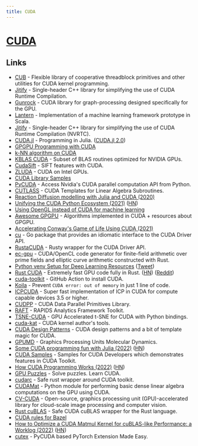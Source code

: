 ```yaml
---
title: CUDA
---
```


# [CUDA](https://developer.nvidia.com/cuda-zone)

## Links

- [CUB](https://github.com/NVlabs/cub) - Flexible library of cooperative threadblock primitives and other utilities for CUDA kernel programming.
- [Jitify](https://github.com/NVIDIA/jitify) - Single-header C++ library for simplifying the use of CUDA Runtime Compilation.
- [Gunrock](https://github.com/gunrock/gunrock) - CUDA library for graph-processing designed specifically for the GPU.
- [Lantern](https://github.com/feiwang3311/Lantern) - Implementation of a machine learning framework prototype in Scala.
- [Jitify](https://github.com/NVIDIA/jitify) - Single-header C++ library for simplifying the use of CUDA Runtime Compilation (NVRTC).
- [CUDA.jl](https://github.com/JuliaGPU/CUDA.jl) - Programming in Julia. ([CUDA.jl 2.0](https://juliagpu.org/2020-10-02-cuda_2.0/))
- [GPGPU Programming with CUDA](https://github.com/CoffeeBeforeArch/cuda_programming)
- [k-NN algorithm on CUDA](https://github.com/vincentfpgarcia/kNN-CUDA)
- [KBLAS CUDA](https://github.com/ecrc/kblas-gpu) - Subset of BLAS routines optimized for NVIDIA GPUs.
- [CudaSift](https://github.com/Celebrandil/CudaSift) - SIFT features with CUDA.
- [ZLUDA](https://github.com/vosen/ZLUDA) - CUDA on Intel GPUs.
- [CUDA Library Samples](https://github.com/NVIDIA/CUDALibrarySamples)
- [PyCUDA](https://github.com/inducer/pycuda) - Access Nvidia's CUDA parallel computation API from Python.
- [CUTLASS](https://github.com/NVIDIA/cutlass) - CUDA Templates for Linear Algebra Subroutines.
- [Reaction Diffusion modelling with Julia and CUDA (2020)](https://www.moll.dev/projects/reaction-diffusion-julia/)
- [Unifying the CUDA Python Ecosystem (2021)](https://developer.nvidia.com/blog/unifying-the-cuda-python-ecosystem/) ([HN](https://news.ycombinator.com/item?id=26834491))
- [Using OpenGL instead of CUDA for machine learning](https://phisiart.github.io/418-proj/)
- [Awesome GPGPU](https://github.com/rbaygildin/learn-gpgpu) - Algorithms implemented in CUDA + resources about GPGPU.
- [Accelerating Conway's Game of Life Using CUDA (2021)](https://brendanrayw.medium.com/my-experience-learning-cuda-to-accelerate-conways-game-of-life-5d52eabc2dfb)
- [cu](https://github.com/gorgonia/cu) - Go package that provides an idiomatic interface to the CUDA Driver API.
- [RustaCUDA](https://github.com/bheisler/RustaCUDA) - Rusty wrapper for the CUDA Driver API.
- [ec-gpu](https://github.com/filecoin-project/ec-gpu) - CUDA/OpenCL code generator for finite-field arithmetic over prime fields and elliptic curve arithmetic constructed with Rust.
- [Python venv Setup for Deep Learning Resources](https://c4science.ch/w/bioimaging_and_optics_platform_biop/computers-servers/software/gpu-deep-learning/python-venv/) ([Tweet](https://twitter.com/haesleinhuepf/status/1460519069967392769))
- [Rust CUDA](https://github.com/RDambrosio016/Rust-CUDA) - Extremely fast GPU code fully in Rust. ([HN](https://news.ycombinator.com/item?id=29311709)) ([Reddit](https://www.reddit.com/r/rust/comments/qzv428/announcing_the_rust_cuda_project_an_ecosystem_of/))
- [cuda-toolkit](https://github.com/Jimver/cuda-toolkit) - GitHub Action to install CUDA.
- [Koila](https://github.com/rentruewang/koila) - Prevent `CUDA error: out of memory` in just 1 line of code.
- [ICPCUDA](https://github.com/mp3guy/ICPCUDA) - Super fast implementation of ICP in CUDA for compute capable devices 3.5 or higher.
- [CUDPP](https://github.com/cudpp/cudpp) - CUDA Data Parallel Primitives Library.
- [RAFT](https://github.com/rapidsai/raft) - RAPIDS Analytics Framework Toolkit.
- [TSNE-CUDA](https://github.com/CannyLab/tsne-cuda) - GPU Accelerated t-SNE for CUDA with Python bindings.
- [cuda-kat](https://github.com/eyalroz/cuda-kat) - CUDA kernel author's tools.
- [CUDA Design Patterns](https://github.com/PatWie/cuda-design-patterns) - CUDA design patterns and a bit of template magic for CUDA.
- [GPUMD](https://github.com/brucefan1983/GPUMD) - Graphics Processing Units Molecular Dynamics.
- [Some CUDA programming fun with Julia (2022)](https://cancandan.github.io/julia/graphics/cuda/2022/05/07/triangles.html) ([HN](https://news.ycombinator.com/item?id=31298218))
- [CUDA Samples](https://github.com/NVIDIA/cuda-samples) - Samples for CUDA Developers which demonstrates features in CUDA Toolkit.
- [How CUDA Programming Works (2022)](https://www.nvidia.com/en-us/on-demand/session/gtcspring22-s41487/) ([HN](https://news.ycombinator.com/item?id=31983460))
- [GPU Puzzles](https://github.com/srush/GPU-Puzzles) - Solve puzzles. Learn CUDA.
- [cudarc](https://github.com/coreylowman/cudarc) - Safe rust wrapper around CUDA toolkit.
- [CUDAMat](https://github.com/cudamat/cudamat) - Python module for performing basic dense linear algebra computations on the GPU using CUDA.
- [CV-CUDA](https://github.com/CVCUDA/CV-CUDA) - Open-source, graphics processing unit (GPU)-accelerated library for cloud-scale image processing and computer vision.
- [Rust cuBLAS](https://github.com/autumnai/rust-cublas) - Safe CUDA cuBLAS wrapper for the Rust language.
- [CUDA rules for Bazel](https://github.com/bazel-contrib/rules_cuda)
- [How to Optimize a CUDA Matmul Kernel for cuBLAS-like Performance: a Worklog (2022)](https://siboehm.com/articles/22/CUDA-MMM) ([HN](https://news.ycombinator.com/item?id=34256392))
- [cutex](https://github.com/tjyuyao/cutex) - PyCUDA based PyTorch Extension Made Easy.
